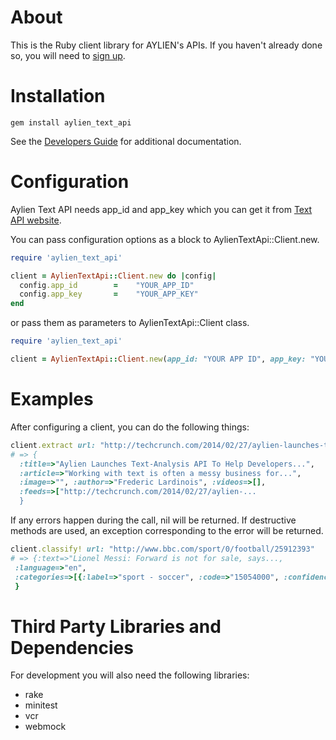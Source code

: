About
=====

This is the Ruby client library for AYLIEN's APIs. If you haven't already done so, you will need to [sign up](https://developer.aylien.com/signup).


Installation
============
    gem install aylien_text_api

See the [Developers Guide](https://developer.aylien.com/docs) for additional documentation.

Configuration
=============
Aylien Text API needs app_id and app_key which you can get it from [Text API website](https://developer.aylien.com/signup).

You can pass configuration options as a block to AylienTextApi::Client.new.

````ruby
require 'aylien_text_api'

client = AylienTextApi::Client.new do |config|
  config.app_id        =    "YOUR_APP_ID"
  config.app_key       =    "YOUR_APP_KEY"
end
````

or pass them as parameters to AylienTextApi::Client class.

````ruby
require 'aylien_text_api'

client = AylienTextApi::Client.new(app_id: "YOUR APP ID", app_key: "YOUR APP KEY")
````

Examples
=====
After configuring a client, you can do the following things:

````ruby
client.extract url: "http://techcrunch.com/2014/02/27/aylien-launches-text-analysis-api-to-help-developers-extract-meaning-from-documents/"
# => {
  :title=>"Aylien Launches Text-Analysis API To Help Developers...",
  :article=>"Working with text is often a messy business for...",
  :image=>"", :author=>"Frederic Lardinois", :videos=>[],
  :feeds=>["http://techcrunch.com/2014/02/27/aylien-...
  }
````

If any errors happen during the call, nil will be returned. If destructive methods are used, an exception corresponding to the error will be returned.

````ruby
client.classify! url: "http://www.bbc.com/sport/0/football/25912393"
# => {:text=>"Lionel Messi: Forward is not for sale, says...,
 :language=>"en",
 :categories=>[{:label=>"sport - soccer", :code=>"15054000", :confidence=>1.0}]
 }
````

Third Party Libraries and Dependencies
======================================
For development you will also need the following libraries:

* rake
* minitest
* vcr
* webmock

